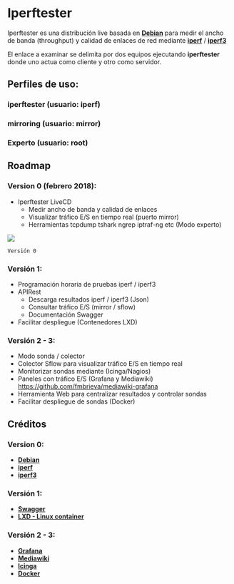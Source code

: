 # Iperftester

Iperftester es una distribución live basada en [**Debian**](https://www.debian.org/) para medir el ancho de banda (throughput) y calidad de enlaces de red mediante [**iperf**](https://sourceforge.net/projects/iperf2/) / [**iperf3**](https://github.com/esnet/iperf#iperf3--a-tcp-udp-and-sctp-network-bandwidth-measurement-tool) 

El enlace a examinar se delimita por dos equipos ejecutando **iperftester** donde uno actua como cliente y otro como servidor.

## Perfiles de uso:

### iperftester (usuario: iperf)

### mirroring (usuario: mirror)

### Experto (usuario: root)

## Roadmap

### Version 0 (febrero 2018):

- Iperftester LiveCD
   - Medir ancho de banda y calidad de enlaces
   - Visualizar tráfico E/S en tiempo real (puerto mirror)
   - Herramientas tcpdump tshark ngrep iptraf-ng etc (Modo experto)

![](http://www.delegacionprovincial.com/mediawiki/upload_files/iperftester_images/iperftester_version_00r02.png)

```
Versión 0
```

### Versión 1:

- Programación horaria de pruebas iperf / iperf3
- APIRest
   - Descarga resultados iperf / iperf3 (Json)
   - Consultar tráfico E/S (mirror / sflow) 
   - Documentación Swagger
- Facilitar despliegue (Contenedores LXD)

### Versión 2 - 3:
- Modo sonda / colector
- Colector Sflow para visualizar tráfico E/S en tiempo real 
- Monitorizar sondas mediante (Icinga/Nagios)
- Paneles con tráfico E/S (Grafana y Mediawiki)
  https://github.com/fmbrieva/mediawiki-grafana
- Herramienta Web para centralizar resultados y controlar sondas
- Facilitar despliegue de sondas (Docker)

## Créditos

### Version 0:
- [**Debian**](https://www.debian.org/)
- [**iperf**](https://sourceforge.net/projects/iperf2/)
- [**iperf3**](https://github.com/esnet/iperf#iperf3--a-tcp-udp-and-sctp-network-bandwidth-measurement-tool)

### Versión 1:
- [**Swagger**](https://swagger.io/)
- [**LXD - Linux container**](https://linuxcontainers.org/lxd/)

### Versión 2 - 3:
- [**Grafana**](https://grafana.com/)
- [**Mediawiki**](https://www.mediawiki.org/wiki/MediaWiki)
- [**Icinga**](https://www.icinga.com/)
- [**Docker**](https://www.docker.com/)
